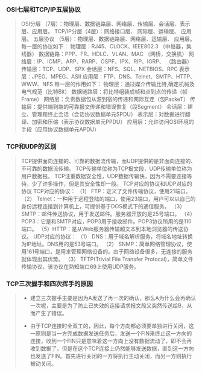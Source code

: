 ### OSI七层和TCP/IP五层协议

> OSI分层 （7层）：物理层、数据链路层、网络层、传输层、会话层、表示层、应用层。
> TCP/IP分层（4层）：网络接口层、 网际层、运输层、 应用层。
> 五层协议 （5层）：物理层、数据链路层、网络层、运输层、 应用层。
> 每一层的协议如下：
> 物理层：RJ45、CLOCK、IEEE802.3 （中继器，集线器）
> 数据链路：PPP、FR、HDLC、VLAN、MAC （网桥，交换机）
> 网络层：IP、ICMP、ARP、RARP、OSPF、IPX、RIP、IGRP、 （路由器）
> 传输层：TCP、UDP、SPX
> 会话层：NFS、SQL、NETBIOS、RPC
> 表示层：JPEG、MPEG、ASII
> 应用层：FTP、DNS、Telnet、SMTP、HTTP、WWW、NFS
> 每一层的作用如下：
> 物理层：通过媒介传输比特,确定机械及电气规范（比特Bit）
> 数据链路层：将比特组装成帧和点到点的传递（帧Frame）
> 网络层：负责数据包从源到宿的传递和网际互连（包PackeT）
> 传输层：提供端到端的可靠报文传递和错误恢复（段Segment）
> 会话层：建立、管理和终止会话（会话协议数据单元SPDU）
> 表示层：对数据进行翻译、加密和压缩（表示协议数据单元PPDU）
> 应用层：允许访问OSI环境的手段（应用协议数据单元APDU）

### TCP和UDP的区别

> TCP提供面向连接的、可靠的数据流传输，而UDP提供的是非面向连接的、不可靠的数据流传输。
> TCP传输单位称为TCP报文段，UDP传输单位称为用户数据报。
> TCP注重数据安全性，UDP数据传输快，因为不需要连接等待，少了许多操作，但是其安全性却一般。
> TCP对应的协议和UDP对应的协议
> TCP对应的协议：
> （1） FTP：定义了文件传输协议，使用21端口。
> （2） Telnet：一种用于远程登陆的端口，使用23端口，用户可以以自己的身份远程连接到计算机上，可提供基于DOS模式下的通信服务。
> （3） SMTP：邮件传送协议，用于发送邮件。服务器开放的是25号端口。
> （4） POP3：它是和SMTP对应，POP3用于接收邮件。POP3协议所用的是110端口。
> （5）HTTP：是从Web服务器传输超文本到本地浏览器的传送协议。
> UDP对应的协议：
> （1） DNS：用于域名解析服务，将域名地址转换为IP地址。DNS用的是53号端口。
> （2） SNMP：简单网络管理协议，使用161号端口，是用来管理网络设备的。由于网络设备很多，无连接的服务就体现出其优势。
> （3） TFTP(Trivial File Transfer Protocal)，简单文件传输协议，该协议在熟知端口69上使用UDP服务。

### TCP三次握手和四次挥手的原因

> - 建立三次握手主要是因为A发送了再一次的确认，那么A为什么会再确认一次呢，主要是为了防止已失效的连接请求报文段又突然传送给B，从而产生了错误。
>
> - 由于TCP连接时全双工的，因此，每个方向都必须要单独进行关闭，这一原则是当一方完成数据发送任务后，发送一个FIN来终止这一方向的连接，收到一个FIN只是意味着这一方向上没有数据流动了，即不会再收到数据了，但是在这个TCP连接上仍然能够发送数据，直到这一方向也发送了FIN。首先进行关闭的一方将执行主动关闭，而另一方则执行被动关闭。

